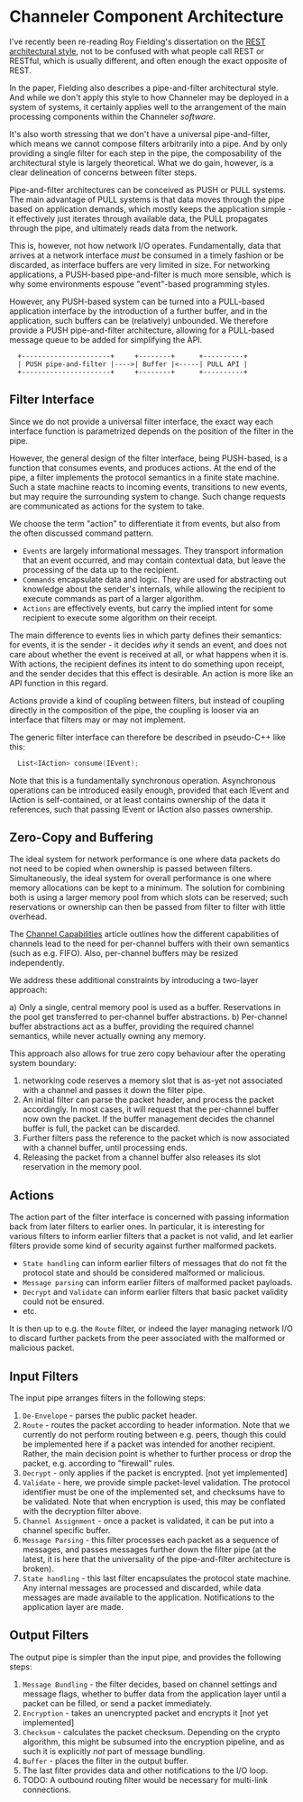 Channeler Component Architecture
================================

I've recently been re-reading Roy Fielding's dissertation on the [REST
architectural style](https://www.ics.uci.edu/~fielding/pubs/dissertation/top.htm),
not to be confused with what people call REST or RESTful, which is usually
different, and often enough the exact opposite of REST.

In the paper, Fielding also describes a pipe-and-filter architectural style.
And while we don't apply this style to how Channeler may be deployed in
a system of systems, it certainly applies well to the arrangement of the
main processing components within the Channeler *software*.

It's also worth stressing that we don't have a universal pipe-and-filter,
which means we cannot compose filters arbitrarily into a pipe. And by only
providing a single filter for each step in the pipe, the composability of
the architectural style is largely theoretical. What we do gain, however,
is a clear delineation of concerns between filter steps.

Pipe-and-filter architectures can be conceived as PUSH or PULL systems.
The main advantage of PULL systems is that data moves through the pipe
based on application demands, which mostly keeps the application simple - it
effectively just iterates through available data, the PULL propagates through
the pipe, and ultimately reads data from the network.

This is, however, not how network I/O operates. Fundamentally, data that
arrives at a network interface *must* be consumed in a timely fashion or be
discarded, as interface buffers are very limited in size. For networking
applications, a PUSH-based pipe-and-filter is much more sensible, which is
why some environments espouse "event"-based programming styles.

However, any PUSH-based system can be turned into a PULL-based application
interface by the introduction of a further buffer, and in the application,
such buffers can be (relatively) unbounded. We therefore provide a PUSH
pipe-and-filter architecture, allowing for a PULL-based message queue to
be added for simplifying the API.

```
  +----------------------+     +--------+      +----------+
  | PUSH pipe-and-filter |---->| Buffer |<-----| PULL API |
  +----------------------+     +--------+      +----------+
```


Filter Interface
----------------

Since we do not provide a universal filter interface, the exact way each
interface function is parametrized depends on the position of the filter in
the pipe.

However, the general design of the filter interface, being PUSH-based, is
a function that consumes events, and produces actions. At the end of the
pipe, a filter implements the protocol semantics in a finite state machine.
Such a state machine reacts to incoming events, transitions to new events,
but may require the surrounding system to change. Such change requests are
communicated as actions for the system to take.

We choose the term "action" to differentiate it from events, but also from
the often discussed command pattern.

- `Events` are largely informational messages. They transport information
  that an event occurred, and may contain contextual data, but leave the
  processing of the data up to the recipient.
- `Commands` encapsulate data and logic. They are used for abstracting out
  knowledge about the sender's internals, while allowing the recipient to
  execute commands as part of a larger algorithm.
- `Actions` are effectively events, but carry the implied intent for some
  recipient to execute some algorithm on their receipt.

The main difference to events lies in which party defines their semantics: for
events, it is the sender - it decides *why* it sends an event, and does not
care about whether the event is received at all, or what happens when it is.
With actions, the recipient defines its intent to do something upon receipt,
and the sender decides that this effect is desirable. An action is more like
an API function in this regard.

Actions provide a kind of coupling between filters, but instead of coupling
directly in the composition of the pipe, the coupling is looser via an
interface that filters may or may not implement.

The generic filter interface can therefore be described in pseudo-C++ like
this:

```cpp
  List<IAction> consume(IEvent);
```

Note that this is a fundamentally synchronous operation. Asynchronous
operations can be introduced easily enough, provided that each IEvent
and IAction is self-contained, or at least contains ownership of the data
it references, such that passing IEvent or IAction also passes ownership.


Zero-Copy and Buffering
-----------------------

The ideal system for network performance is one where data packets do not need
to be copied when ownership is passed between filters. Simultaneously, the ideal
system for overall performance is one where memory allocations can be kept to
a minimum. The solution for combining both is using a larger memory pool from
which slots can be reserved; such reservations or ownership can then be passed
from filter to filter with little overhead.

The [Channel Capabilities](https://reset.substack.com/p/channel-capabilities)
article outlines how the different capabilities of channels lead to the need
for per-channel buffers with their own semantics (such as e.g. FIFO). Also,
per-channel buffers may be resized independently.

We address these additional constraints by introducing a two-layer approach:

a) Only a single, central memory pool is used as a buffer. Reservations in the
   pool get transferred to per-channel buffer abstractions.
b) Per-channel buffer abstractions act as a buffer, providing the required
   channel semantics, while never actually owning any memory.

This approach also allows for true zero copy behaviour after the operating
system boundary:

1. networking code reserves a memory slot that is as-yet not associated with
   a channel and passes it down the filter pipe.
1. An initial filter can parse the packet header, and process the packet
   accordingly. In most cases, it will request that the per-channel buffer
   now own the packet. If the buffer management decides the channel buffer is
   full, the packet can be discarded.
1. Further filters pass the reference to the packet which is now associated
   with a channel buffer, until processing ends.
1. Releasing the packet from a channel buffer also releases its slot reservation
   in the memory pool.


Actions
-------

The action part of the filter interface is concerned with passing information
back from later filters to earlier ones. In particular, it is interesting for
various filters to inform earlier filters that a packet is not valid, and let
earlier filters provide some kind of security against further malformed packets.

- `State handling` can inform earlier filters of messages that do not fit
  the protocol state and should be considered malformed or malicious.
- `Message parsing` can inform earlier filters of malformed packet payloads.
- `Decrypt` and `Validate` can inform earlier filters that basic packet
  validity could not be ensured.
- etc.

It is then up to e.g. the `Route` filter, or indeed the layer managing network
I/O to discard further packets from the peer associated with the malformed or
malicious packet.


Input Filters
-------------

The input pipe arranges filters in the following steps:

1. `De-Envelope` - parses the public packet header.
1. `Route` - routes the packet according to header information. Note that we
   currently do not perform routing between e.g. peers, though this could be
   implemented here if a packet was intended for another recipient. Rather, the
   main decision point is whether to further process or drop the packet, e.g.
   according to "firewall" rules.
1. `Decrypt` - only applies if the packet is encrypted. [not yet implemented]
1. `Validate` - here, we provide simple packet-level validation. The protocol
   identifier must be one of the implemented set, and checksums have to be
   validated. Note that when encryption is used, this may be conflated with the
   decryption filter above.
1. `Channel Assignment` - once a packet is validated, it can be put into a
    channel specific buffer.
1. `Message Parsing` - this filter processes each packet as a sequence of
   messages, and passes messages further down the filter pipe (at the latest,
   it is here that the universality of the pipe-and-filter architecture is
   broken).
1. `State handling` - this last filter encapsulates the protocol state machine.
   Any internal messages are processed and discarded, while data messages are
   made available to the application. Notifications to the application layer
   are made.


Output Filters
--------------

The output pipe is simpler than the input pipe, and provides the following
steps:

1. `Message Bundling` - the filter decides, based on channel settings and
  message flags, whether to buffer data from the application layer until a
  packet can be filled, or send a packet immediately.
1. `Encryption` - takes an unencrypted packet and encrypts it [not yet
  implemented]
1. `Checksum` - calculates the packet checksum. Depending on the crypto
  algorithm, this might be subsumed into the encryption pipeline, and
  as such it is explicitly *not* part of message bundling.
1. `Buffer` - places the filter in the output buffer.
1. The last filter provides data and other notifications to the I/O loop.
1. TODO: A outbound routing filter would be necessary for multi-link
   connections.
